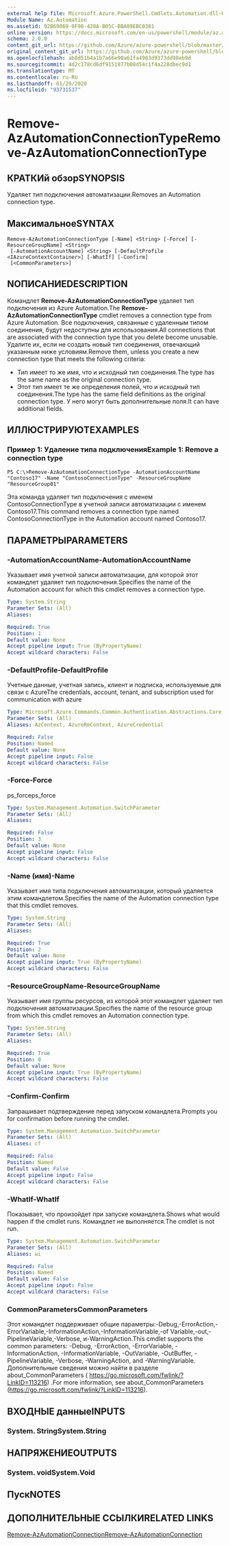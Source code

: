 ```yaml
---
external help file: Microsoft.Azure.PowerShell.Cmdlets.Automation.dll-Help.xml
Module Name: Az.Automation
ms.assetid: 92B69069-0F98-428A-B05C-BBA09EBC0381
online version: https://docs.microsoft.com/en-us/powershell/module/az.automation/remove-azautomationconnectiontype
schema: 2.0.0
content_git_url: https://github.com/Azure/azure-powershell/blob/master/src/Automation/Automation/help/Remove-AzAutomationConnectionType.md
original_content_git_url: https://github.com/Azure/azure-powershell/blob/master/src/Automation/Automation/help/Remove-AzAutomationConnectionType.md
ms.openlocfilehash: ab8d51b4a1b7a66e90a61fa4903d9373dd98eb9d
ms.sourcegitcommit: 4d2c178cd6df9151877b08d54c1f4a228dbec9d1
ms.translationtype: MT
ms.contentlocale: ru-RU
ms.lasthandoff: 01/29/2020
ms.locfileid: "93731537"
---
```

# <span data-ttu-id="78f20-101">Remove-AzAutomationConnectionType</span><span class="sxs-lookup"><span data-stu-id="78f20-101">Remove-AzAutomationConnectionType</span></span>

## <span data-ttu-id="78f20-102">КРАТКИй обзор</span><span class="sxs-lookup"><span data-stu-id="78f20-102">SYNOPSIS</span></span>
<span data-ttu-id="78f20-103">Удаляет тип подключения автоматизации.</span><span class="sxs-lookup"><span data-stu-id="78f20-103">Removes an Automation connection type.</span></span>

## <span data-ttu-id="78f20-104">Максимальное</span><span class="sxs-lookup"><span data-stu-id="78f20-104">SYNTAX</span></span>

```
Remove-AzAutomationConnectionType [-Name] <String> [-Force] [-ResourceGroupName] <String>
 [-AutomationAccountName] <String> [-DefaultProfile <IAzureContextContainer>] [-WhatIf] [-Confirm]
 [<CommonParameters>]
```

## <span data-ttu-id="78f20-105">NОПИСАНИЕ</span><span class="sxs-lookup"><span data-stu-id="78f20-105">DESCRIPTION</span></span>
<span data-ttu-id="78f20-106">Командлет **Remove-AzAutomationConnectionType** удаляет тип подключения из Azure Automation.</span><span class="sxs-lookup"><span data-stu-id="78f20-106">The **Remove-AzAutomationConnectionType** cmdlet removes a connection type from Azure Automation.</span></span>
<span data-ttu-id="78f20-107">Все подключения, связанные с удаленным типом соединения, будут недоступны для использования.</span><span class="sxs-lookup"><span data-stu-id="78f20-107">All connections that are associated with the connection type that you delete become unusable.</span></span>
<span data-ttu-id="78f20-108">Удалите их, если не создать новый тип соединения, отвечающий указанным ниже условиям.</span><span class="sxs-lookup"><span data-stu-id="78f20-108">Remove them, unless you create a new connection type that meets the following criteria:</span></span> 
- <span data-ttu-id="78f20-109">Тип имеет то же имя, что и исходный тип соединения.</span><span class="sxs-lookup"><span data-stu-id="78f20-109">The type has the same name as the original connection type.</span></span> 
- <span data-ttu-id="78f20-110">Этот тип имеет те же определения полей, что и исходный тип соединения.</span><span class="sxs-lookup"><span data-stu-id="78f20-110">The type has the same field definitions as the original connection type.</span></span>
<span data-ttu-id="78f20-111">У него могут быть дополнительные поля.</span><span class="sxs-lookup"><span data-stu-id="78f20-111">It can have additional fields.</span></span>

## <span data-ttu-id="78f20-112">ИЛЛЮСТРИРУЮТ</span><span class="sxs-lookup"><span data-stu-id="78f20-112">EXAMPLES</span></span>

### <span data-ttu-id="78f20-113">Пример 1: Удаление типа подключения</span><span class="sxs-lookup"><span data-stu-id="78f20-113">Example 1: Remove a connection type</span></span>
```
PS C:\>Remove-AzAutomationConnectionType -AutomationAccountName "Contoso17" -Name "ContosoConnectionType" -ResourceGroupName "ResourceGroup01"
```

<span data-ttu-id="78f20-114">Эта команда удаляет тип подключения с именем ContosoConnectionType в учетной записи автоматизации с именем Contoso17.</span><span class="sxs-lookup"><span data-stu-id="78f20-114">This command removes a connection type named ContosoConnectionType in the Automation account named Contoso17.</span></span>

## <span data-ttu-id="78f20-115">ПАРАМЕТРЫ</span><span class="sxs-lookup"><span data-stu-id="78f20-115">PARAMETERS</span></span>

### <span data-ttu-id="78f20-116">-AutomationAccountName</span><span class="sxs-lookup"><span data-stu-id="78f20-116">-AutomationAccountName</span></span>
<span data-ttu-id="78f20-117">Указывает имя учетной записи автоматизации, для которой этот командлет удаляет тип подключения.</span><span class="sxs-lookup"><span data-stu-id="78f20-117">Specifies the name of the Automation account for which this cmdlet removes a connection type.</span></span>

```yaml
Type: System.String
Parameter Sets: (All)
Aliases:

Required: True
Position: 1
Default value: None
Accept pipeline input: True (ByPropertyName)
Accept wildcard characters: False
```

### <span data-ttu-id="78f20-118">-DefaultProfile</span><span class="sxs-lookup"><span data-stu-id="78f20-118">-DefaultProfile</span></span>
<span data-ttu-id="78f20-119">Учетные данные, учетная запись, клиент и подписка, используемые для связи с Azure</span><span class="sxs-lookup"><span data-stu-id="78f20-119">The credentials, account, tenant, and subscription used for communication with azure</span></span>

```yaml
Type: Microsoft.Azure.Commands.Common.Authentication.Abstractions.Core.IAzureContextContainer
Parameter Sets: (All)
Aliases: AzContext, AzureRmContext, AzureCredential

Required: False
Position: Named
Default value: None
Accept pipeline input: False
Accept wildcard characters: False
```

### <span data-ttu-id="78f20-120">-Force</span><span class="sxs-lookup"><span data-stu-id="78f20-120">-Force</span></span>
<span data-ttu-id="78f20-121">ps_force</span><span class="sxs-lookup"><span data-stu-id="78f20-121">ps_force</span></span>

```yaml
Type: System.Management.Automation.SwitchParameter
Parameter Sets: (All)
Aliases:

Required: False
Position: 3
Default value: None
Accept pipeline input: False
Accept wildcard characters: False
```

### <span data-ttu-id="78f20-122">-Name (имя)</span><span class="sxs-lookup"><span data-stu-id="78f20-122">-Name</span></span>
<span data-ttu-id="78f20-123">Указывает имя типа подключения автоматизации, который удаляется этим командлетом.</span><span class="sxs-lookup"><span data-stu-id="78f20-123">Specifies the name of the Automation connection type that this cmdlet removes.</span></span>

```yaml
Type: System.String
Parameter Sets: (All)
Aliases:

Required: True
Position: 2
Default value: None
Accept pipeline input: True (ByPropertyName)
Accept wildcard characters: False
```

### <span data-ttu-id="78f20-124">-ResourceGroupName</span><span class="sxs-lookup"><span data-stu-id="78f20-124">-ResourceGroupName</span></span>
<span data-ttu-id="78f20-125">Указывает имя группы ресурсов, из которой этот командлет удаляет тип подключения автоматизации.</span><span class="sxs-lookup"><span data-stu-id="78f20-125">Specifies the name of the resource group from which this cmdlet removes an Automation connection type.</span></span>

```yaml
Type: System.String
Parameter Sets: (All)
Aliases:

Required: True
Position: 0
Default value: None
Accept pipeline input: True (ByPropertyName)
Accept wildcard characters: False
```

### <span data-ttu-id="78f20-126">-Confirm</span><span class="sxs-lookup"><span data-stu-id="78f20-126">-Confirm</span></span>
<span data-ttu-id="78f20-127">Запрашивает подтверждение перед запуском командлета.</span><span class="sxs-lookup"><span data-stu-id="78f20-127">Prompts you for confirmation before running the cmdlet.</span></span>

```yaml
Type: System.Management.Automation.SwitchParameter
Parameter Sets: (All)
Aliases: cf

Required: False
Position: Named
Default value: False
Accept pipeline input: False
Accept wildcard characters: False
```

### <span data-ttu-id="78f20-128">-WhatIf</span><span class="sxs-lookup"><span data-stu-id="78f20-128">-WhatIf</span></span>
<span data-ttu-id="78f20-129">Показывает, что произойдет при запуске командлета.</span><span class="sxs-lookup"><span data-stu-id="78f20-129">Shows what would happen if the cmdlet runs.</span></span>
<span data-ttu-id="78f20-130">Командлет не выполняется.</span><span class="sxs-lookup"><span data-stu-id="78f20-130">The cmdlet is not run.</span></span>

```yaml
Type: System.Management.Automation.SwitchParameter
Parameter Sets: (All)
Aliases: wi

Required: False
Position: Named
Default value: False
Accept pipeline input: False
Accept wildcard characters: False
```

### <span data-ttu-id="78f20-131">CommonParameters</span><span class="sxs-lookup"><span data-stu-id="78f20-131">CommonParameters</span></span>
<span data-ttu-id="78f20-132">Этот командлет поддерживает общие параметры:-Debug,-ErrorAction,-ErrorVariable,-InformationAction,-InformationVariable,-of Variable,-out,-PipelineVariable,-Verbose, и-WarningAction.</span><span class="sxs-lookup"><span data-stu-id="78f20-132">This cmdlet supports the common parameters: -Debug, -ErrorAction, -ErrorVariable, -InformationAction, -InformationVariable, -OutVariable, -OutBuffer, -PipelineVariable, -Verbose, -WarningAction, and -WarningVariable.</span></span> <span data-ttu-id="78f20-133">Дополнительные сведения можно найти в разделе about_CommonParameters ( https://go.microsoft.com/fwlink/?LinkID=113216) .</span><span class="sxs-lookup"><span data-stu-id="78f20-133">For more information, see about_CommonParameters (https://go.microsoft.com/fwlink/?LinkID=113216).</span></span>

## <span data-ttu-id="78f20-134">ВХОДНЫЕ данные</span><span class="sxs-lookup"><span data-stu-id="78f20-134">INPUTS</span></span>

### <span data-ttu-id="78f20-135">System. String</span><span class="sxs-lookup"><span data-stu-id="78f20-135">System.String</span></span>

## <span data-ttu-id="78f20-136">НАПРЯЖЕНИЕ</span><span class="sxs-lookup"><span data-stu-id="78f20-136">OUTPUTS</span></span>

### <span data-ttu-id="78f20-137">System. void</span><span class="sxs-lookup"><span data-stu-id="78f20-137">System.Void</span></span>

## <span data-ttu-id="78f20-138">Пуск</span><span class="sxs-lookup"><span data-stu-id="78f20-138">NOTES</span></span>

## <span data-ttu-id="78f20-139">ДОПОЛНИТЕЛЬНЫЕ ССЫЛКИ</span><span class="sxs-lookup"><span data-stu-id="78f20-139">RELATED LINKS</span></span>

[<span data-ttu-id="78f20-140">Remove-AzAutomationConnection</span><span class="sxs-lookup"><span data-stu-id="78f20-140">Remove-AzAutomationConnection</span></span>](./Remove-AzAutomationConnection.md)


